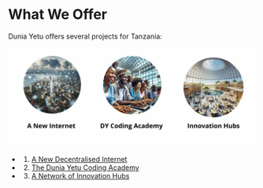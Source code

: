 # What We Offer

Dunia Yetu offers several projects for Tanzania: 

![image](img/offering2.png "image_tooltip")

- 1. [A New Decentralised Internet](new_internet.md)
- 2. [The Dunia Yetu Coding Academy](coding_academy.md)
- 3. [A Network of Innovation Hubs](dy_intro:innovation_hubs.md)
